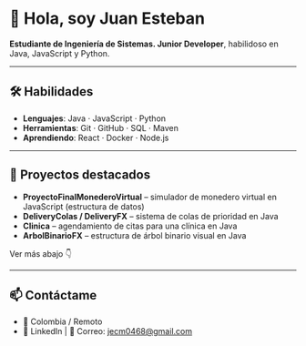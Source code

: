 # 👋 Hola, soy Juan Esteban

**Estudiante de Ingeniería de Sistemas. Junior Developer**, habilidoso en Java, JavaScript y Python.

---

## 🛠️ Habilidades
- **Lenguajes**: Java · JavaScript · Python  
- **Herramientas**: Git · GitHub · SQL · Maven  
- **Aprendiendo**: React · Docker · Node.js  

---

## 🚀 Proyectos destacados
- **ProyectoFinalMonederoVirtual** – simulador de monedero virtual en JavaScript (estructura de datos)  
- **DeliveryColas / DeliveryFX** – sistema de colas de prioridad en Java  
- **Clinica** – agendamiento de citas para una clínica en Java  
- **ArbolBinarioFX** – estructura de árbol binario visual en Java  

Ver más abajo 👇

---

## 📫 Contáctame
- 📍 Colombia / Remoto  
- 💼 LinkedIn | 📧 Correo: jecm0468@gmail.com
